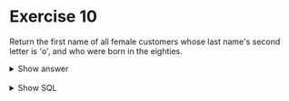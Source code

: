 # Exercise 10

Return the first name of all female customers whose last name's second letter is 'o', and who were born in the eighties.

<details>
<summary>Show answer</summary>

![img_9.png](img_9.png)

</details>

<br/>

<details>
<summary>Show SQL</summary>

```sql
SELECT first_name
FROM customer
WHERE gender = 'F'
    AND last_name LIKE '_o%'
    AND birthdate BETWEEN '1980-01-01' AND '1989-12-31';
```

</details>